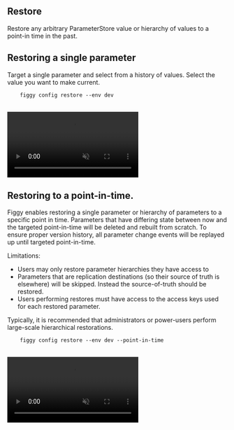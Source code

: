 

## Restore

Restore any arbitrary ParameterStore value or hierarchy of values to a point-in time in the past.



## Restoring a single parameter

Target a single parameter and select from a history of values. Select the value you want to make current.

```console
    figgy config restore --env dev
```

<br/>
<video autoplay loop muted class="video"><source src="/images/videos/restore-single.mp4" type="video/mp4"></video>
<br/>

## Restoring to a point-in-time.

Figgy enables restoring a single parameter or hierarchy of parameters to a specific point in time. Parameters that have
differing state between now and the targeted point-in-time will be deleted and rebuilt from scratch. To 
ensure proper version history, all parameter change events will be replayed up until targeted point-in-time. 

Limitations:

- Users may only restore parameter hierarchies they have access to
- Parameters that are replication destinations (so their source of truth is elsewhere) will be skipped. Instead the
source-of-truth should be restored.
- Users performing restores must have access to the access keys used for each restored parameter. 

Typically, it is recommended that administrators or power-users perform large-scale hierarchical restorations. 

```console
    figgy config restore --env dev --point-in-time
```
<br/>
<video autoplay loop muted class="video"><source src="/images/videos/restore-pit.mp4" type="video/mp4"></video>
<br/>